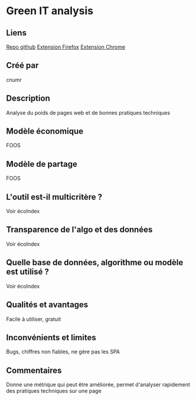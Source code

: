 # Green IT analysis

## Liens

[Repo github](https://github.com/cnumr/GreenIT-Analysis)
[Extension Firefox](https://addons.mozilla.org/en-US/firefox/addon/greenit-analysis/)
[Extension Chrome](https://chromewebstore.google.com/detail/greenit-analysis/mofbfhffeklkbebfclfaiifefjflcpad)

## Créé par

cnumr

## Description

Analyse du poids de pages web et de bonnes pratiques techniques

## Modèle économique

FOOS

## Modèle de partage

FOOS

## L'outil est-il multicritère ?

Voir écoIndex

## Transparence de l'algo et des données

Voir écoIndex

## Quelle base de données, algorithme ou modèle est utilisé ?

Voir écoIndex

## Qualités et avantages

Facile à utiliser, gratuit

## Inconvénients et limites

Bugs, chiffres non fiables, ne gère pas les SPA

## Commentaires

Donne une métrique qui peut être améliorée, permet d'analyser rapidement des pratiques techniques sur une page

